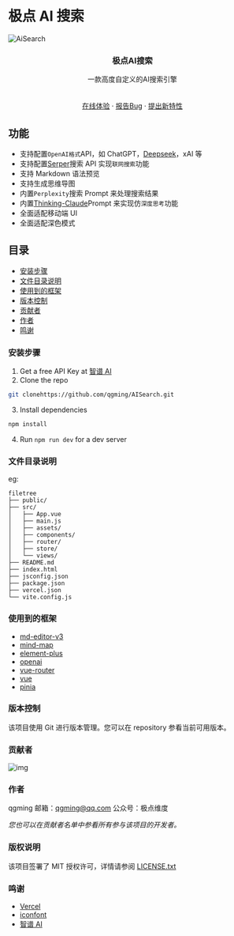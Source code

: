 # 极点 AI 搜索

![AiSearch](https://socialify.git.ci/qgming/AiSearch/image?language=1&logo=https%3A%2F%2Fraw.githubusercontent.com%2Fqgming%2FAISearch%2Frefs%2Fheads%2Fmain%2Fpublic%2Ffavicon.svg&name=1&owner=1&stargazers=1&theme=Light)

<p align="center">
  <h3 align="center"><strong>极点AI搜索</strong></h3>
  <p align="center">
    一款高度自定义的AI搜索引擎
    <br />
    <br />
    <br />
    <a href="https://s.jdwdai.com">在线体验</a>
    ·
    <a href="https://github.com/qgming/AISearch/issues">报告Bug</a>
    ·
    <a href="https://github.com/qgming/AISearch/issues">提出新特性</a>
  </p>

</p>

## 功能

- 支持配置`OpenAI格式`API，如 ChatGPT，[Deepseek](https://platform.deepseek.com/)，xAI 等
- 支持配置[Serper](https://serper.dev/)搜索 API 实现`联网搜索`功能
- 支持 Markdown 语法预览
- 支持生成思维导图
- 内置`Perplexity`搜索 Prompt 来处理搜索结果
- 内置[Thinking-Claude](https://github.com/richards199999/Thinking-Claude)Prompt 来实现仿`深度思考`功能
- 全面适配移动端 UI
- 全面适配深色模式

## 目录

- [安装步骤](#安装步骤)
- [文件目录说明](#文件目录说明)
- [使用到的框架](#使用到的框架)
- [版本控制](#版本控制)
- [贡献者](#贡献者)
- [作者](#作者)
- [鸣谢](#鸣谢)

### **安装步骤**

1. Get a free API Key at [智谱 AI](https://open.bigmodel.cn/)
2. Clone the repo

```sh
git clonehttps://github.com/qgming/AISearch.git
```

3. Install dependencies

```sh
npm install
```

4. Run `npm run dev` for a dev server

### 文件目录说明

eg:

```
filetree
├── public/
├── src/
│   ├── App.vue
│   ├── main.js
│   ├── assets/
│   ├── components/
│   ├── router/
│   ├── store/
│   └── views/
├── README.md
├── index.html
├── jsconfig.json
├── package.json
├── vercel.json
└── vite.config.js
```

### 使用到的框架

- [md-editor-v3](https://github.com/shaojintian/md-editor-v3)
- [mind-map](https://github.com/wanglin2/mind-map)
- [element-plus](https://element-plus.org/zh-CN/)
- [openai](https://platform.openai.com/)
- [vue-router](https://router.vuejs.org/zh/)
- [vue](https://v3.cn.vuejs.org/)
- [pinia](https://pinia.vuejs.org/zh/)

### 版本控制

该项目使用 Git 进行版本管理。您可以在 repository 参看当前可用版本。

### 贡献者

![img](https://contrib.rocks/image?repo=qgming/AiSearch)

### 作者

qgming
邮箱：qgming@qq.com
公众号：极点维度

_您也可以在贡献者名单中参看所有参与该项目的开发者。_

### 版权说明

该项目签署了 MIT 授权许可，详情请参阅 [LICENSE.txt](https://github.com/qgming/AISearch/blob/main/LICENSE.txt)

### 鸣谢

- [Vercel](https://www.vercel.com)
- [iconfont](https://www.iconfont.cn/)
- [智谱 AI](https://open.bigmodel.cn/)

